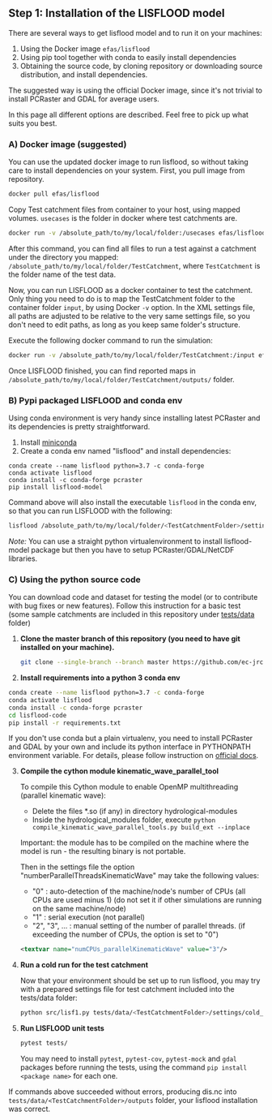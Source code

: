 ## Step 1: Installation of the LISFLOOD model

There are several ways to get lisflood model and to run it on your machines: 

1. Using the Docker image `efas/lisflood`
2. Using pip tool together with conda to easily install dependencies
3. Obtaining the source code, by cloning repository or downloading source distribution, and install dependencies.

The suggested way is using the official Docker image, since it's not trivial to install PCRaster and GDAL for average users.

In this page all different options are described. Feel free to pick up what suits you best.

 
### A) Docker image (suggested)


You can use the updated docker image to run lisflood, so without taking care to install dependencies on your system.
First, you pull image from repository.

```bash
docker pull efas/lisflood
```

Copy Test catchment files from container to your host, using mapped volumes. `usecases` is the folder in docker where test catchments are.

```bash
docker run -v /absolute_path/to/my/local/folder:/usecases efas/lisflood:latest usecases
```

After this command, you can find all files to run a test against a catchment under the directory you mapped: `/absolute_path/to/my/local/folder/TestCatchment`,
where `TestCatchment` is the folder name of the test data.

Now, you can run LISFLOOD as a docker container to test the catchment. Only thing you need to do is to map the TestCatchment folder 
to the container folder `input`, by using Docker `-v` option. 
In the XML settings file, all paths are adjusted to be relative to the very same settings file, so you don't need to edit paths, as long as you keep same folder's structure.


Execute the following docker command to run the simulation:

```bash
docker run -v /absolute_path/to/my/local/folder/TestCatchment:/input efas/lisflood /input/settings/cold_day_base.xml
```

Once LISFLOOD finished, you can find reported maps in `/absolute_path/to/my/local/folder/TestCatchment/outputs/` folder.


### B) Pypi packaged LISFLOOD and conda env

Using conda environment is very handy since installing latest PCRaster and its dependencies is pretty straightforward.

1. Install [miniconda](https://docs.conda.io/en/latest/miniconda.html) 
2. Create a conda env named "lisflood" and install dependencies:
```
conda create --name lisflood python=3.7 -c conda-forge
conda activate lisflood
conda install -c conda-forge pcraster
pip install lisflood-model
```

Command above will also install the executable `lisflood` in the conda env, so that you can run LISFLOOD with the following:
```bash
lisflood /absolute_path/to/my/local/folder/<TestCatchmentFolder>/settings/cold_day_base.xml
```

*Note:* You can use a straight python virtualenvironment to install lisflood-model package but then you have to setup PCRaster/GDAL/NetCDF libraries.

### C) Using the python source code

You can download code and dataset for testing the model (or to contribute with bug fixes or new features).
Follow this instruction for a basic test (some sample catchments are included in this repository under
[tests/data](https://github.com/ec-jrc/lisflood-code/tree/master/tests/data) folder)

1. **Clone the master branch of this repository (you need to have git installed on your machine).**

    ```bash
    git clone --single-branch --branch master https://github.com/ec-jrc/lisflood-code.git
    ```

2. **Install requirements into a python 3 conda env**

```bash
conda create --name lisflood python=3.7 -c conda-forge
conda activate lisflood
conda install -c conda-forge pcraster
cd lisflood-code
pip install -r requirements.txt
```

If you don't use conda but a plain virtualenv, you need to install PCRaster and GDAL by your own and include its python interface in PYTHONPATH environment variable.
For details, please follow instruction on [official docs](http://pcraster.geo.uu.nl/getting-started/pcraster-on-linux/).
    

3. **Compile the cython module kinematic_wave_parallel_tool**
   
   To compile this Cython module to enable OpenMP multithreading (parallel kinematic wave):
    
     * Delete the files *.so (if any) in directory hydrological-modules  
     * Inside the hydrological_modules folder, execute `python compile_kinematic_wave_parallel_tools.py build_ext --inplace`  

   Important: the module has to be compiled on the machine where the model is run - the resulting binary is not portable.  
  
   Then in the settings file the option "numberParallelThreadsKinematicWave" may take the following values:
  
      * "0"           : auto-detection of the machine/node's number of CPUs (all CPUs are used minus 1) (do not set it if other simulations are running on the same machine/node)
      * "1"           : serial execution (not parallel)
      * "2", "3", ... : manual setting of the number of parallel threads.
                        (if exceeding the number of CPUs, the option is set to "0")
                        
   ```xml
   <textvar name="numCPUs_parallelKinematicWave" value="3"/>
   ```
  
4. **Run a cold run for the test catchment**

    Now that your environment should be set up to run lisflood, you may try with a prepared settings file for test catchment included into the tests/data folder:
    
    ```bash
    python src/lisf1.py tests/data/<TestCatchmentFolder>/settings/cold_day_base.xml
    ```
4. **Run LISFLOOD unit tests**

    ```bash
    pytest tests/
    ```
    You may need to install ```pytest```, ```pytest-cov```, ```pytest-mock``` and ```gdal``` packages before running the tests, using the command ```pip install <package name>``` for each one.
  
If commands above succeeded without errors, producing dis.nc into `tests/data/<TestCatchmentFolder>/outputs` folder, your lisflood installation was correct.
